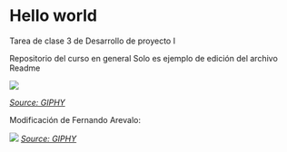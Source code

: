 # Hello world
Tarea de clase 3 de Desarrollo de proyecto I

Repositorio del curso en general
Solo es ejemplo de edición del archivo Readme

![](https://media4.giphy.com/media/v1.Y2lkPTc5MGI3NjExYzM5anJlODQ5cWNiMHN4NWJuc2Zhc240emRhdnVleG1zc2swczB6bCZlcD12MV9pbnRlcm5hbF9naWZfYnlfaWQmY3Q9Zw/IArfvsrvQt5JF4KPhR/giphy.webp)

*[Source: GIPHY](https://media4.giphy.com/media/v1.Y2lkPTc5MGI3NjExYzM5anJlODQ5cWNiMHN4NWJuc2Zhc240emRhdnVleG1zc2swczB6bCZlcD12MV9pbnRlcm5hbF9naWZfYnlfaWQmY3Q9Zw/IArfvsrvQt5JF4KPhR/giphy.webp)*

Modificación de Fernando Arevalo:

![](https://i.giphy.com/media/v1.Y2lkPTc5MGI3NjExb29sZGs5d2Y2Y3h4bDc4Y2dyN2Vtbm1kaGVkMzZreTFtb25vanltYSZlcD12MV9pbnRlcm5hbF9naWZfYnlfaWQmY3Q9Zw/LYst0M1ratLa2v10ep/giphy.gif)
*[Source: GIPHY](https://i.giphy.com/media/v1.Y2lkPTc5MGI3NjExb29sZGs5d2Y2Y3h4bDc4Y2dyN2Vtbm1kaGVkMzZreTFtb25vanltYSZlcD12MV9pbnRlcm5hbF9naWZfYnlfaWQmY3Q9Zw/LYst0M1ratLa2v10ep/giphy.gif)*
